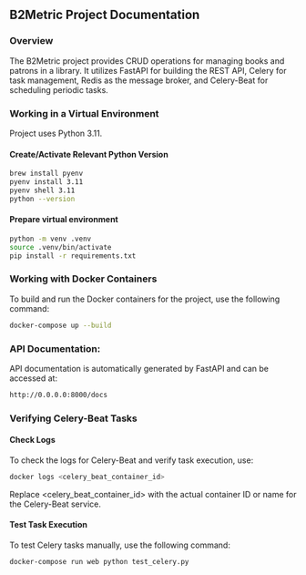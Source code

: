
## B2Metric Project Documentation

### Overview
The B2Metric project provides CRUD operations for managing books and patrons in a library. It utilizes FastAPI for building the REST API, Celery for task management, Redis as the message broker, and Celery-Beat for scheduling periodic tasks.

### Working in a Virtual Environment

Project uses Python 3.11.

#### Create/Activate Relevant Python Version
```bash
brew install pyenv
pyenv install 3.11
pyenv shell 3.11
python --version
```

#### Prepare virtual environment

```bash
python -m venv .venv
source .venv/bin/activate
pip install -r requirements.txt
```

### Working with Docker Containers
To build and run the Docker containers for the project, use the following command:
```bash
docker-compose up --build
```

### API Documentation:
API documentation is automatically generated by FastAPI and can be accessed at:
```bash
http://0.0.0.0:8000/docs
```

### Verifying Celery-Beat Tasks
#### Check Logs
To check the logs for Celery-Beat and verify task execution, use:
```bash
docker logs <celery_beat_container_id>
```
Replace <celery_beat_container_id> with the actual container ID or name for the Celery-Beat service.

#### Test Task Execution
To test Celery tasks manually, use the following command:


```bash
docker-compose run web python test_celery.py
```